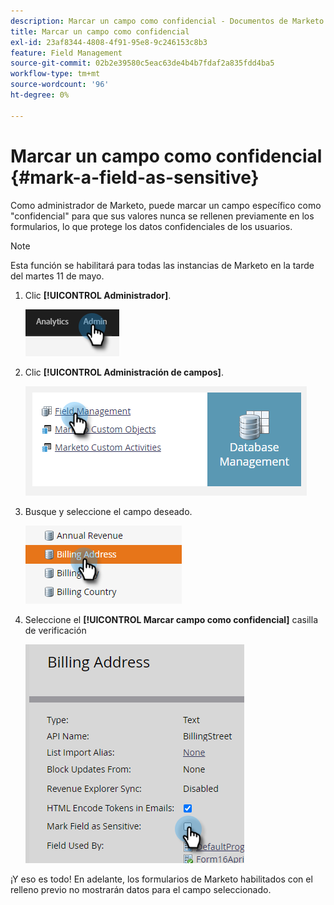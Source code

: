 ```yaml
---
description: Marcar un campo como confidencial - Documentos de Marketo - Documentación del producto
title: Marcar un campo como confidencial
exl-id: 23af8344-4808-4f91-95e8-9c246153c8b3
feature: Field Management
source-git-commit: 02b2e39580c5eac63de4b4b7fdaf2a835fdd4ba5
workflow-type: tm+mt
source-wordcount: '96'
ht-degree: 0%

---
```


# Marcar un campo como confidencial {#mark-a-field-as-sensitive}

Como administrador de Marketo, puede marcar un campo específico como &quot;confidencial&quot; para que sus valores nunca se rellenen previamente en los formularios, lo que protege los datos confidenciales de los usuarios.

>[!NOTE]
>
>Esta función se habilitará para todas las instancias de Marketo en la tarde del martes 11 de mayo.

1. Clic **[!UICONTROL Administrador]**.

   ![](assets/mark-a-field-as-sensitive-1.png)

1. Clic **[!UICONTROL Administración de campos]**.

   ![](assets/mark-a-field-as-sensitive-2.png)

1. Busque y seleccione el campo deseado.

   ![](assets/mark-a-field-as-sensitive-3.png)

1. Seleccione el **[!UICONTROL Marcar campo como confidencial]** casilla de verificación

   ![](assets/mark-a-field-as-sensitive-4.png)

¡Y eso es todo! En adelante, los formularios de Marketo habilitados con el relleno previo no mostrarán datos para el campo seleccionado.
